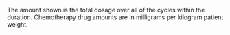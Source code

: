The amount shown is the total dosage over all of the cycles within the duration. Chemotherapy drug amounts are in milligrams per kilogram patient weight.
